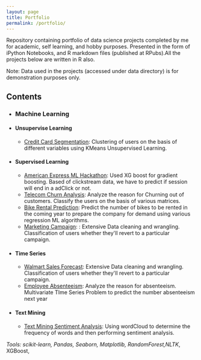 ```yaml
---
layout: page
title: Portfolio
permalink: /portfolio/
---
```

Repository containing portfolio of data science projects completed by me for academic, self learning, and hobby purposes. Presented in the form of iPython Notebooks, and R markdown files (published at RPubs).All the projects below are written in R also.

Note: Data used in the projects (accessed under data directory) is for demonstration purposes only.

## Contents
- ### Machine Learning 
 - #### Unsupervise Learning
    - [Credit Card Segmentation](https://github.com/hasanali28/Credit-Card-Segmentation): Clustering of users on the basis of different variables using KMeans Unsupervised Learning.
 - #### Supervised Learning
    - [American Express ML Hackathon](https://github.com/hasanali28/American-Express-ML-Hackathons): Used XG boost for gradient boosting. Based of clickstream data, we have to predict if session will end in a adClick or not. 
    - [Telecom Churn Analysis](https://github.com/hasanali28/Telecom-Churn-Analysis): Analyze the reason for Churning out of customers. Classify the users on the basis of various matrices.
    - [Bike Rental Prediction](https://github.com/hasanali28/Bike-Rental-Prediction): Predict the number of bikes to be rented in the coming year to prepare the company for demand using various regression ML algorithms.
    - [Marketing Campaign](https://github.com/hasanali28/Marketing-Campaign): : Extensive Data cleaning and wrangling. Classification of users whether they'll revert to a particular campaign.
 - #### Time Series    
    - [Walmart Sales Forecast](https://github.com/hasanali28/Walmart-Sales-Forecast): Extensive Data cleaning and wrangling. Classification of users whether they'll revert to a particular campaign.
    - [Employee Absenteeism](https://github.com/hasanali28/Employee-Absenteeism): Analyze the reason for absenteeism. Multivariate TIme     Series Problem to predict the number absenteeism next year
 - #### Text Mining
    - [Text Mining Sentiment Analysis](https://github.com/hasanali28/Text-Mining-Sentiment-Analysis): Using wordCloud to determine the frequency of words and then performing sentiment analysis.
  
  *Tools: scikit-learn, Pandas, Seaborn, Matplotlib, RandomForest,NLTK*, XGBoost,
